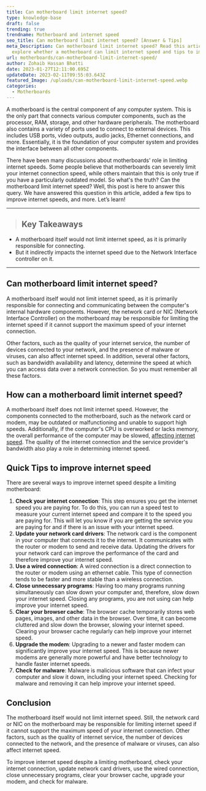 ```yaml
---
title: Can motherboard limit internet speed?
type: knowledge-base
draft: false
trending: true
trendname: Motherboard and internet speed
seo_title: Can motherboard limit internet speed? [Answer & Tips]
meta_Description: Can motherboard limit internet speed? Read this article to
  explore whether a motherboard can limit internet speed and tips to improve it.
url: motherboards/can-motherboard-limit-internet-speed/
author: Zohaib Hassan Bhatti
date: 2023-01-27T12:11:00.695Z
updateDate: 2023-02-11T09:55:03.643Z
featured_Image: /uploads/can-motherboard-limit-internet-speed.webp
categories:
  - Motherboards
---
```

A motherboard is the central component of any computer system. This is the only part that connects various computer components, such as the processor, RAM, storage, and other hardware peripherals. The motherboard also contains a variety of ports used to connect to external devices. This includes USB ports, video outputs, audio jacks, Ethernet connections, and more. Essentially, it is the foundation of your computer system and provides the interface between all other components.

There have been many discussions about motherboards' role in limiting internet speeds. Some people believe that motherboards can severely limit your internet connection speed, while others maintain that this is only true if you have a particularly outdated model. So what's the truth? Can the motherboard limit internet speed? Well, this post is here to answer this query. We have answered this question in this article, added a few tips to improve internet speeds, and more. Let’s learn!

- - -

> ## Key Takeaways

* A motherboard itself would not limit internet speed, as it is primarily responsible for connecting.
* But it indirectly impacts the internet speed due to the Network Interface controller on it.

- - -

## Can motherboard limit internet speed?

A motherboard itself would not limit internet speed, as it is primarily responsible for connecting and communicating between the computer's internal hardware components. However, the network card or NIC (Network Interface Controller) on the motherboard may be responsible for limiting the internet speed if it cannot support the maximum speed of your internet connection. 

Other factors, such as the quality of your internet service, the number of devices connected to your network, and the presence of malware or viruses, can also affect internet speed. In addition, several other factors, such as bandwidth availability and latency, determine the speed at which you can access data over a network connection. So you must remember all these factors. 

## How can a motherboard limit internet speed?

A motherboard itself does not limit internet speed. However, the components connected to the motherboard, such as the network card or modem, may be outdated or malfunctioning and unable to support high speeds. Additionally, if the computer's CPU is overworked or lacks memory, the overall performance of the computer may be slowed, [affecting internet speed](https://pcideaz.com/motherboards/can-motherboard-affect-internet-speed/). The quality of the internet connection and the service provider's bandwidth also play a role in determining internet speed.

## Quick Tips to improve internet speed

There are several ways to improve internet speed despite a limiting motherboard:

1. **Check your internet connection**: This step ensures you get the internet speed you are paying for. To do this, you can run a speed test to measure your current internet speed and compare it to the speed you are paying for. This will let you know if you are getting the service you are paying for and if there is an issue with your internet speed.
2. **Update your network card drivers**: The network card is the component in your computer that connects it to the internet. It communicates with the router or modem to send and receive data. Updating the drivers for your network card can improve the performance of the card and therefore improve your internet speed.
3. **Use a wired connection**: A wired connection is a direct connection to the router or modem using an ethernet cable. This type of connection tends to be faster and more stable than a wireless connection.
4. **Close unnecessary programs**: Having too many programs running simultaneously can slow down your computer and, therefore, slow down your internet speed. Closing any programs, you are not using can help improve your internet speed.
5. **Clear your browser cache**: The browser cache temporarily stores web pages, images, and other data in the browser. Over time, it can become cluttered and slow down the browser, slowing your internet speed. Clearing your browser cache regularly can help improve your internet speed.
6. **Upgrade the modem**: Upgrading to a newer and faster modem can significantly improve your internet speed. This is because newer modems are generally more powerful and have better technology to handle faster internet speeds.
7. **Check for malware**: Malware is malicious software that can infect your computer and slow it down, including your internet speed. Checking for malware and removing it can help improve your internet speed.

## Conclusion

The motherboard itself would not limit internet speed. Still, the network card or NIC on the motherboard may be responsible for limiting internet speed if it cannot support the maximum speed of your internet connection. Other factors, such as the quality of internet service, the number of devices connected to the network, and the presence of malware or viruses, can also affect internet speed. 

To improve internet speed despite a limiting motherboard, check your internet connection, update network card drivers, use the wired connection, close unnecessary programs, clear your browser cache, upgrade your modem, and check for malware.